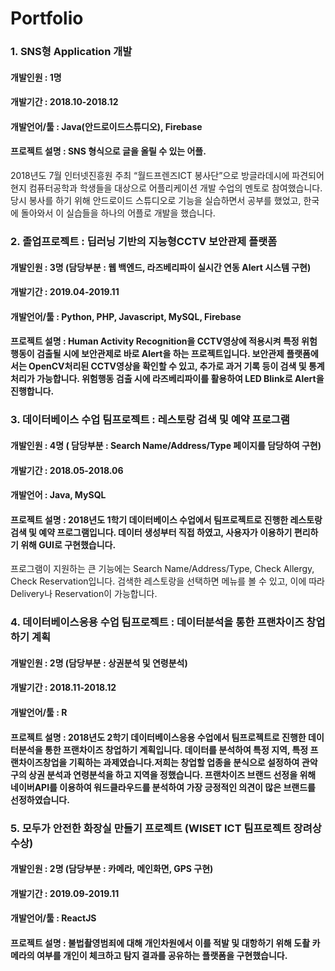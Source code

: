 # Portfolio

### 1. SNS형 Application 개발 
#### 개발인원 : 1명
#### 개발기간 : 2018.10-2018.12
#### 개발언어/툴 : Java(안드로이드스튜디오), Firebase
#### 프로젝트 설명 : SNS 형식으로 글을 올릴 수 있는 어플.
2018년도 7월 인터넷진흥원 주최 “월드프렌즈ICT 봉사단”으로 방글라데시에 파견되어 현지 컴퓨터공학과 학생들을 대상으로 어플리케이션 개발 수업의 멘토로 참여했습니다. 당시 봉사를 하기 위해 안드로이드 스튜디오로 기능을 실습하면서 공부를 했었고, 한국에 돌아와서 이 실습들을 하나의 어플로 개발을 했습니다.

### 2. 졸업프로젝트 : 딥러닝 기반의 지능형CCTV 보안관제 플랫폼
#### 개발인원 : 3명 (담당부분 : 웹 백엔드, 라즈베리파이 실시간 연동 Alert 시스템 구현)
#### 개발기간 : 2019.04-2019.11
#### 개발언어/툴 : Python, PHP, Javascript, MySQL, Firebase
#### 프로젝트 설명 : Human Activity Recognition을 CCTV영상에 적용시켜 특정 위험 행동이 검출될 시에 보안관제로 바로 Alert을 하는 프로젝트입니다. 보안관제 플랫폼에서는 OpenCV처리된 CCTV영상을 확인할 수 있고, 추가로 과거 기록 등이 검색 및 통계처리가 가능합니다. 위험행동 검출 시에 라즈베리파이를 활용하여 LED Blink로 Alert을 진행합니다.

###
### 3. 데이터베이스 수업 팀프로젝트 : 레스토랑 검색 및 예약 프로그램
#### 개발인원 : 4명 ( 담당부분 : Search Name/Address/Type 페이지를 담당하여 구현)
#### 개발기간 : 2018.05-2018.06
#### 개발언어 : Java, MySQL
#### 프로젝트 설명 : 2018년도 1학기 데이터베이스 수업에서 팀프로젝트로 진행한 레스토랑 검색 및 예약 프로그램입니다. 데이터 생성부터 직접 하였고, 사용자가 이용하기 편리하기 위해 GUI로 구현했습니다.
프로그램이 지원하는 큰 기능에는 Search Name/Address/Type, Check Allergy, Check Reservation입니다. 검색한 레스토랑을 선택하면 메뉴를 볼 수 있고, 이에 따라 Delivery나 Reservation이 가능합니다.

###
### 4. 데이터베이스응용 수업 팀프로젝트 : 데이터분석을 통한 프랜차이즈 창업하기 계획
#### 개발인원 : 2명 (담당부분 : 상권분석 및 연령분석)
#### 개발기간 : 2018.11-2018.12
#### 개발언어/툴 : R
#### 프로젝트 설명 : 2018년도 2학기 데이터베이스응용 수업에서 팀프로젝트로 진행한 데이터분석을 통한 프랜차이즈 창업하기 계획입니다. 데이터를 분석하여 특정 지역, 특정 프랜차이즈창업을 기획하는 과제였습니다.저희는 창업할 업종을 분식으로 설정하여 관악구의 상권 분석과 연령분석을 하고 지역을 정했습니다. 프랜차이즈 브랜드 선정을 위해 네이버API를 이용하여 워드클라우드를 분석하여 가장 긍정적인 의견이 많은 브랜드를 선정하였습니다.

###
### 5. 모두가 안전한 화장실 만들기 프로젝트 (WISET ICT 팀프로젝트 장려상 수상)
#### 개발인원 : 2명 (담당부분 : 카메라, 메인화면, GPS 구현)
#### 개발기간 : 2019.09-2019.11
#### 개발언어/툴 : ReactJS 
#### 프로젝트 설명 : 불법촬영범죄에 대해 개인차원에서 이를 적발 및 대항하기 위해 도촬 카메라의 여부를 개인이 체크하고 탐지 결과를 공유하는 플랫폼을 구현했습니다.

###
 

